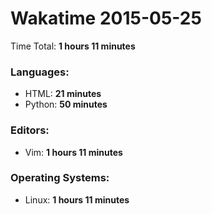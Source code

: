 # Wakatime 2015-05-25

Time Total: **1 hours 11 minutes**

### Languages:
- HTML: **21 minutes** 
- Python: **50 minutes** 

### Editors:
- Vim: **1 hours 11 minutes** 

### Operating Systems:
- Linux: **1 hours 11 minutes** 

